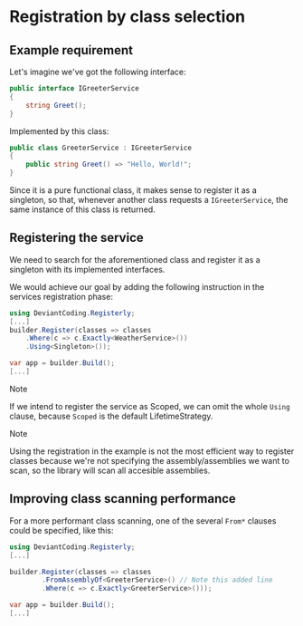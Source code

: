 # Registration by class selection

## Example requirement
Let's imagine we've got the following interface:

```csharp
public interface IGreeterService
{
    string Greet();
}
```

Implemented by this class:

```csharp
public class GreeterService : IGreeterService
{
    public string Greet() => "Hello, World!";
}
```

Since it is a pure functional class, it makes sense to register it as a singleton, so that, whenever another class requests a
`IGreeterService`, the same instance of this class is returned.

## Registering the service
We need to search for the aforementioned class and register it as a singleton with its implemented interfaces.

We would achieve our goal by adding the following instruction in the services registration phase:

```csharp
using DeviantCoding.Registerly;
[...]
builder.Register(classes => classes
    .Where(c => c.Exactly<WeatherService>())
    .Using<Singleton>());

var app = builder.Build();
[...]
```

> [!NOTE]
> If we intend to register the service as Scoped, we can omit the whole `Using` clause, because `Scoped`
is the default LifetimeStrategy.

> [!NOTE]
> Using the registration in the example is not the most efficient way to register classes because
we're not specifying the assembly/assemblies we want to scan, so the library will scan all accesible
assemblies.

## Improving class scanning performance
For a more performant class scanning, one of the several `From*` clauses could be specified, like this:
```csharp
using DeviantCoding.Registerly;
[...]

builder.Register(classes => classes
        .FromAssemblyOf<GreeterService>() // Note this added line
        .Where(c => c.Exactly<GreeterService>()));

var app = builder.Build();
[...]

```
